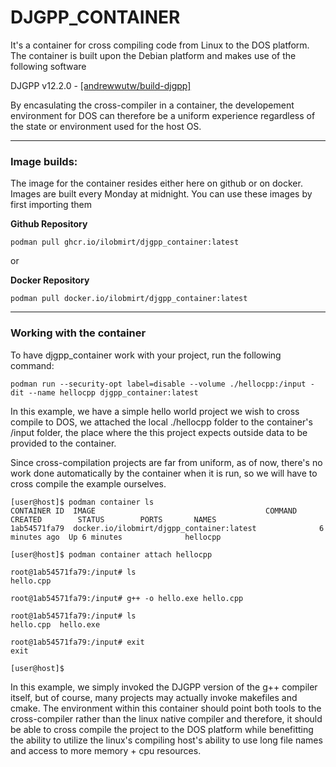 # DJGPP_CONTAINER
It's a container for cross compiling code from Linux to the DOS platform.
The container is built upon the Debian platform and makes use of the following software

DJGPP v12.2.0  - [[andrewwutw/build-djgpp]](https://github.com/andrewwutw/build-djgpp)

By encasulating the cross-compiler in a container, the developement environment for DOS can therefore be a uniform experience regardless of the state or environment used for the host OS.

---
### Image builds:

The image for the container resides either here on github or on docker. Images are built every Monday at midnight. You can use these images by first importing them

**Github Repository**
```
podman pull ghcr.io/ilobmirt/djgpp_container:latest
```

or

**Docker Repository**
```
podman pull docker.io/ilobmirt/djgpp_container:latest
```
---
### Working with the container
To have djgpp_container work with your project, run the following command:

```
podman run --security-opt label=disable --volume ./hellocpp:/input -dit --name hellocpp djgpp_container:latest
```

In this example, we have a simple hello world project we wish to cross compile to DOS, we attached the local ./hellocpp folder to the container's /input folder, the place where the this project expects outside data to be provided to the container.

Since cross-compilation projects are far from uniform, as of now, there's no work done automatically by the container when it is run, so we will have to cross compile the example ourselves.

```
[user@host]$ podman container ls
CONTAINER ID  IMAGE                                      COMMAND     CREATED        STATUS        PORTS       NAMES
1ab54571fa79  docker.io/ilobmirt/djgpp_container:latest              6 minutes ago  Up 6 minutes              hellocpp

[user@host]$ podman container attach hellocpp

root@1ab54571fa79:/input# ls
hello.cpp

root@1ab54571fa79:/input# g++ -o hello.exe hello.cpp 

root@1ab54571fa79:/input# ls
hello.cpp  hello.exe

root@1ab54571fa79:/input# exit
exit

[user@host]$
```

In this example, we simply invoked the DJGPP version of the g++ compiler itself, but of course, many projects may actually invoke makefiles and cmake. The environment within this container should point both tools to the cross-compiler rather than the linux native compiler and therefore, it should be able to cross compile the project to the DOS platform while benefitting the ability to utilize the linux's compiling host's ability to use long file names and access to more memory + cpu resources.
